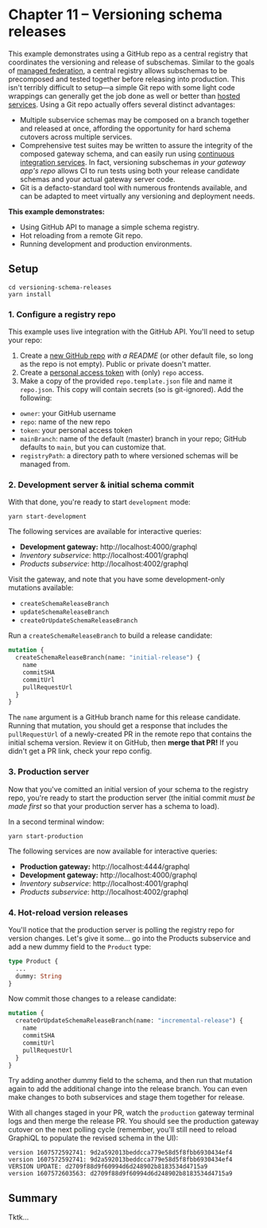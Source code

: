# Chapter 11 – Versioning schema releases

This example demonstrates using a GitHub repo as a central registry that coordinates the versioning and release of subschemas. Similar to the goals of [managed federation](https://www.apollographql.com/docs/federation/managed-federation/overview/), a central registry allows subschemas to be precomposed and tested together before releasing into production. This isn't terribly difficult to setup&mdash;a simple Git repo with some light code wrappings can generally get the job done as well or better than [hosted services](https://www.apollographql.com/docs/studio/getting-started/#1-create-your-account). Using a Git repo actually offers several distinct advantages:

- Multiple subservice schemas may be composed on a branch together and released at once, affording the opportunity for hard schema cutovers across multiple services.
- Comprehensive test suites may be written to assure the integrity of the composed gateway schema, and can easily run using [continuous integration services](https://docs.github.com/en/free-pro-team@latest/actions). In fact, versioning subschemas _in your gateway app's repo_ allows CI to run tests using both your release candidate schemas and your actual gateway server code.
- Git is a defacto-standard tool with numerous frontends available, and can be adapted to meet virtually any versioning and deployment needs.

**This example demonstrates:**

- Using GitHub API to manage a simple schema registry.
- Hot reloading from a remote Git repo.
- Running development and production environments.

## Setup

```shell
cd versioning-schema-releases
yarn install
```

### 1. Configure a registry repo

This example uses live integration with the GitHub API. You'll need to setup your repo:

1. Create a [new GitHub repo](https://github.com/new) _with a README_ (or other default file, so long as the repo is not empty). Public or private doesn't matter.
2. Create a [personal access token](https://docs.github.com/en/free-pro-team@latest/github/authenticating-to-github/creating-a-personal-access-token) with (only) `repo` access.
3. Make a copy of the provided `repo.template.json` file and name it `repo.json`. This copy will contain secrets (so is git-ignored). Add the following:
  - `owner`: your GitHub username
  - `repo`: name of the new repo
  - `token`: your personal access token
  - `mainBranch`: name of the default (master) branch in your repo; GitHub defaults to `main`, but you can customize that.
  - `registryPath`: a directory path to where versioned schemas will be managed from.

### 2. Development server &amp; initial schema commit

With that done, you're ready to start `development` mode:

```shell
yarn start-development
```

The following services are available for interactive queries:

- **Development gateway:** http://localhost:4000/graphql
- _Inventory subservice_: http://localhost:4001/graphql
- _Products subservice_: http://localhost:4002/graphql

Visit the gateway, and note that you have some development-only mutations available:

- `createSchemaReleaseBranch`
- `updateSchemaReleaseBranch`
- `createOrUpdateSchemaReleaseBranch`

Run a `createSchemaReleaseBranch` to build a release candidate:

```graphql
mutation {
  createSchemaReleaseBranch(name: "initial-release") {
    name
    commitSHA
    commitUrl
    pullRequestUrl
  }
}
```

The `name` argument is a GitHub branch name for this release candidate. Running that mutation, you should get a response that includes the `pullRequestUrl` of a newly-created PR in the remote repo that contains the initial schema version. Review it on GitHub, then **merge that PR!** If you didn't get a PR link, check your repo config.

### 3. Production server

Now that you've comitted an initial version of your schema to the registry repo, you're ready to start the production server (the initial commit _must be made first_ so that your production server has a schema to load).

In a second terminal window:

```shell
yarn start-production
```

The following services are now available for interactive queries:

- **Production gateway:** http://localhost:4444/graphql
- **Development gateway:** http://localhost:4000/graphql
- _Inventory subservice_: http://localhost:4001/graphql
- _Products subservice_: http://localhost:4002/graphql

### 4. Hot-reload version releases

You'll notice that the production server is polling the registry repo for version changes. Let's give it some... go into the Products subservice and add a new dummy field to the `Product` type:

```graphql
type Product {
  ...
  dummy: String
}
```

Now commit those changes to a release candidate:

```graphql
mutation {
  createOrUpdateSchemaReleaseBranch(name: "incremental-release") {
    name
    commitSHA
    commitUrl
    pullRequestUrl
  }
}
```

Try adding another dummy field to the schema, and then run that mutation again to add the additional change into the release branch. You can even make changes to both subservices and stage them together for release.

With all changes staged in your PR, watch the `production` gateway terminal logs and then merge the release PR. You should see the production gateway cutover on the next polling cycle (remember, you'll still need to reload GraphiQL to populate the revised schema in the UI):

```shell
version 1607572592741: 9d2a592013beddcca779e58d5f8fbb6930434ef4
version 1607572592741: 9d2a592013beddcca779e58d5f8fbb6930434ef4
VERSION UPDATE: d2709f88d9f60994d6d248902b8183534d4715a9
version 1607572603563: d2709f88d9f60994d6d248902b8183534d4715a9
```

## Summary

Tktk...
